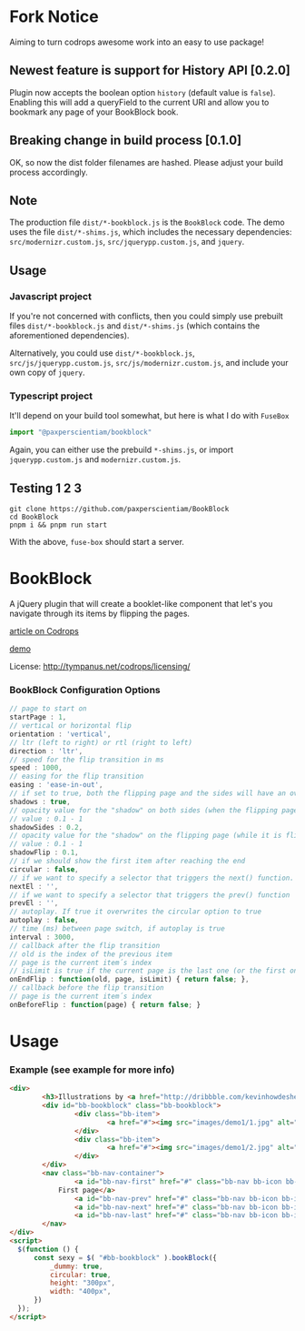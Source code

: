 Fork Notice
==========

Aiming to turn codrops awesome work into an easy to use package!


## Newest feature is support for History API [0.2.0]

Plugin now accepts the boolean option `history` (default value is `false`). Enabling this will add a queryField to the current URI and allow you to bookmark any page of your BookBlock book.


## Breaking change in build process [0.1.0]

OK, so now the dist folder filenames are hashed. Please adjust your build process accordingly.

## Note

The production file `dist/*-bookblock.js` is the `BookBlock` code. The demo uses the file `dist/*-shims.js`, which includes the necessary dependencies: `src/modernizr.custom.js`, `src/jquerypp.custom.js`, and `jquery`.

## Usage

### Javascript project
If you're not concerned with conflicts, then you could simply use prebuilt files `dist/*-bookblock.js` and `dist/*-shims.js` (which contains the aforementioned dependencies).

Alternatively, you could use `dist/*-bookblock.js`, `src/js/jquerypp.custom.js`, `src/js/modernizr.custom.js`, and include your own copy of `jquery`.

### Typescript project
It'll depend on your build tool somewhat, but here is what I do with `FuseBox`

``` typescript
import "@paxperscientiam/bookblock"
```

Again, you can either use the prebuild `*-shims.js`, or import `jquerypp.custom.js` and `modernizr.custom.js`.

## Testing 1 2 3

``` shell
git clone https://github.com/paxperscientiam/BookBlock
cd BookBlock
pnpm i && pnpm run start
```

With the above, `fuse-box` should start a server.


BookBlock
=========

A jQuery plugin that will create a booklet-like component that let's you navigate through its items by flipping the pages.

[article on Codrops](http://tympanus.net/codrops/2012/09/03/bookblock-a-content-flip-plugin/)

[demo](http://tympanus.net/Development/BookBlock/)

License: http://tympanus.net/codrops/licensing/

### BookBlock Configuration Options

```js
// page to start on
startPage : 1,
// vertical or horizontal flip
orientation : 'vertical',
// ltr (left to right) or rtl (right to left)
direction : 'ltr',
// speed for the flip transition in ms
speed : 1000,
// easing for the flip transition
easing : 'ease-in-out',
// if set to true, both the flipping page and the sides will have an overlay to simulate shadows
shadows : true,
// opacity value for the "shadow" on both sides (when the flipping page is over it)
// value : 0.1 - 1
shadowSides : 0.2,
// opacity value for the "shadow" on the flipping page (while it is flipping)
// value : 0.1 - 1
shadowFlip : 0.1,
// if we should show the first item after reaching the end
circular : false,
// if we want to specify a selector that triggers the next() function. example: ´#bb-nav-next´
nextEl : '',
// if we want to specify a selector that triggers the prev() function
prevEl : '',
// autoplay. If true it overwrites the circular option to true
autoplay : false,
// time (ms) between page switch, if autoplay is true
interval : 3000,
// callback after the flip transition
// old is the index of the previous item
// page is the current item´s index
// isLimit is true if the current page is the last one (or the first one)
onEndFlip : function(old, page, isLimit) { return false; },
// callback before the flip transition
// page is the current item´s index
onBeforeFlip : function(page) { return false; }
```

Usage
===

### Example (see example for more info)

``` html
<div>
		<h3>Illustrations by <a href="http://dribbble.com/kevinhowdeshell">Kevin Howdeshell</a></h3>
		<div id="bb-bookblock" class="bb-bookblock">
				<div class="bb-item">
						<a href="#"><img src="images/demo1/1.jpg" alt="image01"/></a>
				</div>
				<div class="bb-item">
						<a href="#"><img src="images/demo1/2.jpg" alt="image02"/></a>
				</div>
		</div>
		<nav class="bb-nav-container">
				<a id="bb-nav-first" href="#" class="bb-nav bb-icon bb-icon-first">
            First page</a>
				<a id="bb-nav-prev" href="#" class="bb-nav bb-icon bb-icon-arrow-left">Previous</a>
				<a id="bb-nav-next" href="#" class="bb-nav bb-icon bb-icon-arrow-right">Next</a>
				<a id="bb-nav-last" href="#" class="bb-nav bb-icon bb-icon-last">Last page</a>
		</nav>
</div>
<script>
  $(function () {
      const sexy = $( "#bb-bookblock" ).bookBlock({
          _dummy: true,
          circular: true,
          height: "300px",
          width: "400px",
      })
  });
</script>
```
